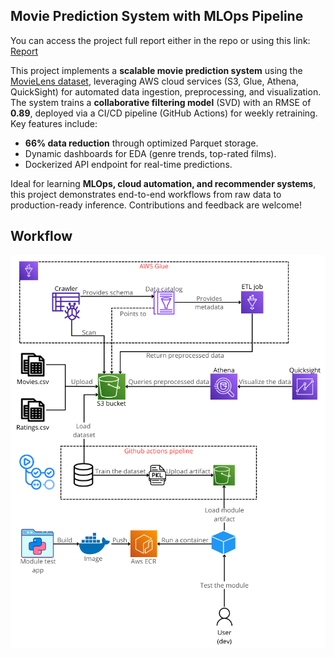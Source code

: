 ## Movie Prediction System with MLOps Pipeline  
You can access the project full report either in the repo or using this link:
[Report](https://github.com/zakaryadev03/Movie-Rating-Prediction/raw/main/Movies_Ratings_Prediction.pdf)

This project implements a **scalable movie prediction system** using the [MovieLens dataset](https://grouplens.org/datasets/movielens/), leveraging AWS cloud services (S3, Glue, Athena, QuickSight) for automated data ingestion, preprocessing, and visualization. The system trains a **collaborative filtering model** (SVD) with an RMSE of **0.89**, deployed via a CI/CD pipeline (GitHub Actions) for weekly retraining. Key features include:  
- **66% data reduction** through optimized Parquet storage.  
- Dynamic dashboards for EDA (genre trends, top-rated films).  
- Dockerized API endpoint for real-time predictions.  

Ideal for learning **MLOps, cloud automation, and recommender systems**, this project demonstrates end-to-end workflows from raw data to production-ready inference. Contributions and feedback are welcome!

## Workflow
![Workflow](assets/Workflow.png)
